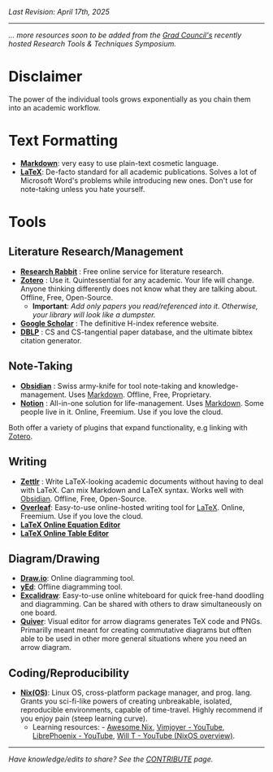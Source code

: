 _Last Revision: April 17th, 2025_

---

_... more resources soon to be added from the [Grad Council's](../RPI/Graduate%20Council/GC%20Overview.md) recently hosted Research Tools & Techniques Symposium._

# Disclaimer 
The power of the individual tools grows exponentially as you chain them into an academic workflow.

# Text Formatting
- [**Markdown**](https://www.markdownguide.org/basic-syntax/):  very easy to use plain-text cosmetic language.
- [**LaTeX**](https://www.latex-project.org/get/): De-facto standard for all academic publications. Solves a lot of Microsoft Word's problems while introducing new ones. Don't use for note-taking unless you hate yourself.


# Tools
## Literature Research/Management
- [**Research Rabbit**](https://researchrabbitapp.com) : Free online service for literature research.
- [**Zotero**](https://www.zotero.org/) : Use it. Quintessential for any academic. Your life will change. Anyone thinking differently does not know what they are talking about. Offline, Free, Open-Source.
	- **Important**: *Add only papers you read/referenced into it. Otherwise, your library will look like a dumpster.*
- [**Google Scholar**](https://scholar.google.com/) : The definitive H-index reference website.
- [**DBLP**](https://dblp.org/) : CS and CS-tangential paper database, and the ultimate bibtex citation generator.

## Note-Taking
- [**Obsidian**](https://obsidian.md/) : Swiss army-knife for tool note-taking and knowledge-management. Uses [Markdown](Research%20Tools%20&%20Techniques.md#Text%20Formatting). Offline, Free, Proprietary.
- [**Notion**](https://www.notion.com/) : All-in-one solution for life-management. Uses  [Markdown](Research%20Tools%20&%20Techniques.md#Text%20Formatting). Some people live in it. Online, Freemium. Use if you love the cloud.

Both offer a variety of plugins that expand functionality, e.g linking with [Zotero](Research%20Tools%20&%20Techniques.md#Literature%20Research/Management).

## Writing
- [**Zettlr**](https://www.zettlr.com/) : Write LaTeX-looking academic documents without having to deal with LaTeX. Can mix Markdown and LaTeX syntax. Works well with [Obsidian](Research%20Tools%20&%20Techniques.md#Note-Taking). Offline, Free, Open-Source.
- [**Overleaf**](https://www.overleaf.com/): Easy-to-use online-hosted writing tool for [LaTeX](Research%20Tools%20&%20Techniques.md#Writing%#Typesetting). Online, Freemium. Use if you love the cloud.
- [**LaTeX Online Equation Editor**](https://latexeditor.lagrida.com/)
- [**LaTeX Online Table Editor**](https://www.latex-tables.com/)

## Diagram/Drawing
- [**Draw.io**](https://app.diagrams.net/): Online diagramming tool.
- [**yEd**](https://www.yworks.com/products/yed): Offline diagramming tool.
- [**Excalidraw**](https://excalidraw.com/): Easy-to-use online whiteboard for quick free-hand doodling and diagramming. Can be shared with others to draw simultaneously on one board.
- [**Quiver**](https://q.uiver.app/): Visual editor for arrow diagrams generates TeX code and PNGs. Primarilly meant meant for creating commutative diagrams but offten able to be used in other more general situations where you need an arrow diagram. 

## Coding/Reproducibility
- [**Nix(OS)**](https://nixos.org/): Linux OS, cross-platform package manager, and prog. lang. Grants you sci-fi-like powers of creating unbreakable, isolated, reproducible environments, capable of time-travel. Highly recommend if you enjoy pain (steep learning curve).
	- Learning resources: - [Awesome Nix](https://github.com/nix-community/awesome-nix), [Vimjoyer - YouTube](https://www.youtube.com/@vimjoyer/videos), [LibrePhoenix - YouTube](https://www.youtube.com/@librephoenix), [Will T - YouTube (NixOS overview)](https://www.youtube.com/watch?v=QKoQ1gKJY5A&list=PL-saUBvIJzOkjAw_vOac75v-x6EzNzZq-).


---
_Have knowledge/edits to share? See the [CONTRIBUTE](../CONTRIBUTE.md) page._
